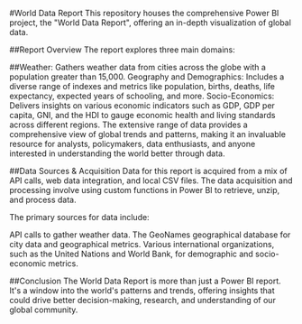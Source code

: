 #World Data Report
This repository houses the comprehensive Power BI project, the "World Data Report", offering an in-depth visualization of global data.

##Report Overview
The report explores three main domains:

##Weather: 
Gathers weather data from cities across the globe with a population greater than 15,000.
Geography and Demographics: Includes a diverse range of indexes and metrics like population, births, deaths, life expectancy, expected years of schooling, and more.
Socio-Economics: Delivers insights on various economic indicators such as GDP, GDP per capita, GNI, and the HDI to gauge economic health and living standards across different regions.
The extensive range of data provides a comprehensive view of global trends and patterns, making it an invaluable resource for analysts, policymakers, data enthusiasts, and anyone interested in understanding the world better through data.

##Data Sources & Acquisition
Data for this report is acquired from a mix of API calls, web data integration, and local CSV files. The data acquisition and processing involve using custom functions in Power BI to retrieve, unzip, and process data.

The primary sources for data include:

API calls to gather weather data.
The GeoNames geographical database for city data and geographical metrics.
Various international organizations, such as the United Nations and World Bank, for demographic and socio-economic metrics.

##Conclusion
The World Data Report is more than just a Power BI report. It's a window into the world's patterns and trends, offering insights that could drive better decision-making, research, and understanding of our global community.
